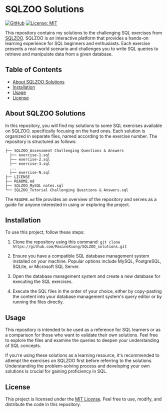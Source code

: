 # SQLZOO Solutions
[![GitHub][github_badge]][github_link]
[![License: MIT](https://img.shields.io/badge/License-MIT-yellow.svg)](https://opensource.org/licenses/MIT)

This repository contains my solutions to the challenging SQL exercises from [SQLZOO](https://sqlzoo.net/wiki/SQL_Tutorial). SQLZOO is an interactive platform that provides a hands-on learning experience for SQL beginners and enthusiasts. Each exercise presents a real-world scenario and challenges you to write SQL queries to retrieve and manipulate data from a given database.

## Table of Contents

- [About SQLZOO Solutions](#about-sqlzoo-solutions)
- [Installation](#installation)
- [Usage](#usage)
- [License](#license)

## About SQLZOO Solutions

In this repository, you will find my solutions to some SQL exercises available on SQLZOO, specifically focusing on the hard ones. Each solution is organized in separate files, named according to the exercise number. The repository is structured as follows:

```
├── SQLZOO_Assessment Challenging Questions & Answers
  ├── exercise-1.sql
  ├── exercise-2.sql
  ├── exercise-3.sql
  ...
  ├── exercise-N.sql
├── LICENSE
├── README.md
├── SQLZOO_MySQL notes.sql
└── SQLZOO_Tutorial Challenging Questions & Answers.sql
```
The `README.md` file provides an overview of the repository and serves as a guide for anyone interested in using or exploring the project.

## Installation

To use this project, follow these steps:

1. Clone the repository using this command: `git clone https://github.com/MaxineXiong/SQLZOO_solutions.git`

2. Ensure you have a compatible SQL database management system installed on your machine. Popular options include MySQL, PostgreSQL, SQLite, or Microsoft SQL Server.

3. Open the database management system and create a new database for executing the SQL exercises.

4. Execute the SQL files in the order of your choice, either by copy-pasting the content into your database management system's query editor or by running the files directly.

## Usage

This repository is intended to be used as a reference for SQL learners or as a comparison for those who want to validate their own solutions. Feel free to explore the files and examine the queries to deepen your understanding of SQL concepts.

If you're using these solutions as a learning resource, it's recommended to attempt the exercises on SQLZOO first before referring to the solutions. Understanding the problem-solving process and developing your own solutions is crucial for gaining proficiency in SQL.

## License

This project is licensed under the [MIT License](https://choosealicense.com/licenses/mit/). Feel free to use, modify, and distribute the code in this repository.

[github_badge]: https://badgen.net/badge/icon/GitHub?icon=github&color=black&label
[github_link]: https://github.com/MaxineXiong
